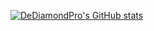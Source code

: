 [![DeDiamondPro's GitHub stats](https://github-readme-stats.vercel.app/api?username=DeDiamondPro&show_icons=true&theme=react&count_private=true&hide_border=true)](https://github.com/anuraghazra/github-readme-stats)
